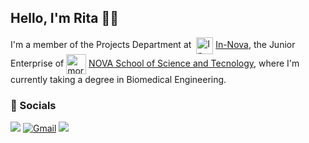 ## Hello, I'm Rita 👋😄
I'm a member of the Projects Department at&nbsp; <a href="https://www.instagram.com/in.nova.pt"><img src="https://github.com/ritagalhardo/ritagalhardo/assets/150277364/fa6032fd-75b4-4cd5-b780-f069648a0b95" alt="In-Nova logo" width="27" height="27" align="center"></a> [In-Nova](https://www.instagram.com/in.nova.pt), the Junior Enterprise of&nbsp;<a href="https://www.fct.unl.pt/"><img src="https://github.com/ritagalhardo/ritagalhardo/assets/150277364/35b309b2-769b-46e2-8a2e-3d66582a1959" alt="mortarboard emoji" width="32" height="32" align="center"></a> [NOVA School of Science and Tecnology](https://www.fct.unl.pt/), where I'm currently taking a degree in Biomedical Engineering.

### 💬 Socials
<a href="https://www.linkedin.com/in/rita-galhardo-003794203/"><img src="https://img.shields.io/badge/LinkedIn-0077B5?&style=for-the-badge&logo=linkedin&logoColor=white"></a>
[![Gmail](https://img.shields.io/badge/Gmail-D14836?style=for-the-badge&logo=gmail&logoColor=white)](mailto:rita.galhardo.pt@gmail.com)
<a href="https://open.spotify.com/user/rita.luis.g"><img src="https://img.shields.io/badge/Spotify-1DB954?&style=for-the-badge&logo=spotify&logoColor=white"></a>
